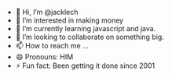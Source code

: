 - 👋 Hi, I’m @jacklech
- 👀 I’m interested in making money
- 🌱 I’m currently learning javascript and java.
- 💞️ I’m looking to collaborate on something big.
- 📫 How to reach me ...
- 😄 Pronouns: HIM
- ⚡ Fun fact: Been getting it done since 2001

<!---
jacklech/jacklech is a ✨ special ✨ repository because its `README.md` (this file) appears on your GitHub profile.
You can click the Preview link to take a look at your changes.
--->

